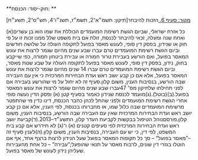 **חוק-יסוד: הכנסת: **

[מקור: סעיף 6. ](https://he.wikisource.org/wiki/%D7%97%D7%95%D7%A7-%D7%99%D7%A1%D7%95%D7%93:_%D7%94%D7%9B%D7%A0%D7%A1%D7%AA#%D7%A1%D7%A2%D7%99%D7%A3_6)
הזכות להיבחר[תיקון: תשמ״א־2, תשמ״ז, תשנ״ו־4, תש״ס־2, תשע״ח]

(א)כל אזרח ישראלי, שביום הגשת רשימת המועמדים הכוללת את שמו הוא בן עשרים ואחת שנה ומעלה, זכאי להיבחר לכנסת, זולת אם בית משפט שלל ממנו זכות זו על פי חוק או שנידון, בפסק דין סופי, לעונש מאסר בפועל לתקופה העולה על שלושה חודשים וביום הגשת רשימת המועמדים טרם עברו שבע שנים מהיום שגמר לרצות את עונש המאסר בפועל, ואם הורשע בעבירת טרור חמורה או עבירת ביטחון חמורה, כפי שייקבע בחוק, נידון, בפסק דין סופי, לעונש מאסר בפועל לתקופה העולה על שבע שנות מאסר, וביום הגשת רשימת המועמדים טרם עברו 14 שנים מהיום שגמר לרצות את עונש המאסר בפועל, אלא אם כן קבע יושב ראש ועדת הבחירות המרכזית כי אין עם העבירה שבה הורשע, בנסיבות הענין, משום קלון.סעיף זה לא יחול על מי שהורשע בעבירה אם לפני תחילתו שלתיקון מס׳ 47עברו שבע שנים מהיום שגמר לרצות את עונש המאסר בפועל.(ב)(בוטל).(ג)מועמד לכנסת שנידון כאמור בסעיף קטן (א) ופסק הדין נעשה סופי אחרי הגשת רשימת המועמדים ולפני שהחל לכהן כחבר הכנסת, דינו כדין מי שהתפטר מרשימת המועמדים שבה כלול שמו, או מחברותו בכנסת, לפי הענין, אלא אם כן קבע יושב ראש ועדת הבחירות המרכזית שאין עם העבירה שבה הורשע, בנסיבות הענין, משום קלון.פורסםנוהל הטיפול בבקשות לקביעת העדר קלון, התשע״ד–2013.(ד)קביעת יושב ראש ועדת הבחירות המרכזית לפי סעיפים קטנים (א) ו־(ג) לא תידרש אם קבע בית המשפט, לפי דין, כי יש עם העבירה, בנסיבות הענין, משום קלון.(ה)לענין סעיף זה –”מאסר בפועל“ – סך כל תקופות המאסר בפועל שעל הנידון לרצות ברצף אחד, אף אם הוטלו בגזרי דין שונים, לרבות מאסר על תנאי שהופעל;”עבירה“ – כל אחת מהעבירות שעליהן נידון לעונש של מאסר בפועל.